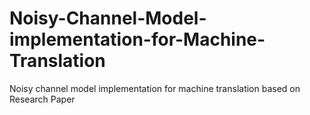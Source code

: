 # Noisy-Channel-Model-implementation-for-Machine-Translation
Noisy channel model implementation for machine translation based on Research Paper
